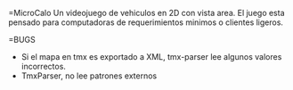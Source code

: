 =MicroCalo
Un videojuego de vehiculos en 2D con vista area.
El juego esta pensado para computadoras de requerimientos minimos o clientes ligeros.


=BUGS
  * Si el mapa en tmx es exportado a XML, tmx-parser lee algunos valores incorrectos.
  * TmxParser, no lee patrones externos
